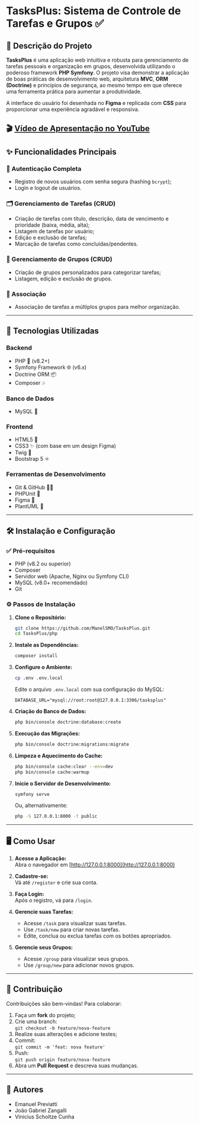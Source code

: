 
# TasksPlus: Sistema de Controle de Tarefas e Grupos ✅

## 📝 Descrição do Projeto

**TasksPlus** é uma aplicação web intuitiva e robusta para gerenciamento de tarefas pessoais e organização em grupos, desenvolvida utilizando o poderoso framework **PHP Symfony**. O projeto visa demonstrar a aplicação de boas práticas de desenvolvimento web, arquitetura **MVC**, **ORM (Doctrine)** e princípios de segurança, ao mesmo tempo em que oferece uma ferramenta prática para aumentar a produtividade.

A interface do usuário foi desenhada no **Figma** e replicada com **CSS** para proporcionar uma experiência agradável e responsiva.

🎬 [Vídeo de Apresentação no YouTube](https://youtu.be/xh2o3fVLPao)
---

## ✨ Funcionalidades Principais

### 🔐 Autenticação Completa
- Registro de novos usuários com senha segura (hashing `bcrypt`);
- Login e logout de usuários.

### 🗂️ Gerenciamento de Tarefas (CRUD)
- Criação de tarefas com título, descrição, data de vencimento e prioridade (baixa, média, alta);
- Listagem de tarefas por usuário;
- Edição e exclusão de tarefas;
- Marcação de tarefas como concluídas/pendentes.

### 👥 Gerenciamento de Grupos (CRUD)
- Criação de grupos personalizados para categorizar tarefas;
- Listagem, edição e exclusão de grupos.

### 🔗 Associação
- Associação de tarefas a múltiplos grupos para melhor organização.

---

## 🚀 Tecnologias Utilizadas

### Backend
- PHP 🐘 (v8.2+)
- Symfony Framework 🌐 (v6.x)
- Doctrine ORM 📦
- Composer 🎶

### Banco de Dados
- MySQL 🐬

### Frontend
- HTML5 📄
- CSS3 ✨ (com base em um design Figma)
- Twig 🌱
- Bootstrap 5 ⚛️

### Ferramentas de Desenvolvimento
- Git & GitHub 🐙😺
- PHPUnit 🧪
- Figma 🎨
- PlantUML 🌿

---

## 🛠️ Instalação e Configuração

### ✅ Pré-requisitos
- PHP (v8.2 ou superior)
- Composer
- Servidor web (Apache, Nginx ou Symfony CLI)
- MySQL (v8.0+ recomendado)
- Git

### ⚙️ Passos de Instalação

1. **Clone o Repositório:**
   ```bash
   git clone https://github.com/ManelSMO/TasksPlus.git
   cd TasksPlus/php
   ```

2. **Instale as Dependências:**
   ```bash
   composer install
   ```

3. **Configure o Ambiente:**
   ```bash
   cp .env .env.local
   ```
   Edite o arquivo `.env.local` com sua configuração do MySQL:
   ```
   DATABASE_URL="mysql://root:root@127.0.0.1:3306/tasksplus"
   ```

4. **Criação do Banco de Dados:**
   ```bash
   php bin/console doctrine:database:create
   ```

5. **Execução das Migrações:**
   ```bash
   php bin/console doctrine:migrations:migrate
   ```

6. **Limpeza e Aquecimento do Cache:**
   ```bash
   php bin/console cache:clear --env=dev
   php bin/console cache:warmup
   ```

7. **Inicie o Servidor de Desenvolvimento:**
   ```bash
   symfony serve
   ```
   Ou, alternativamente:
   ```bash
   php -S 127.0.0.1:8000 -t public
   ```

---

## 🖥️ Como Usar

1. **Acesse a Aplicação:**  
   Abra o navegador em [http://127.0.0.1:8000](http://127.0.0.1:8000)

2. **Cadastre-se:**  
   Vá até `/register` e crie sua conta.

3. **Faça Login:**  
   Após o registro, vá para `/login`.

4. **Gerencie suas Tarefas:**  
   - Acesse `/task` para visualizar suas tarefas.
   - Use `/task/new` para criar novas tarefas.
   - Edite, conclua ou exclua tarefas com os botões apropriados.

5. **Gerencie seus Grupos:**  
   - Acesse `/group` para visualizar seus grupos.
   - Use `/group/new` para adicionar novos grupos.

---

## 🤝 Contribuição

Contribuições são bem-vindas! Para colaborar:

1. Faça um **fork** do projeto;
2. Crie uma branch:  
   `git checkout -b feature/nova-feature`
3. Realize suas alterações e adicione testes;
4. Commit:  
   `git commit -m 'feat: nova feature'`
5. Push:  
   `git push origin feature/nova-feature`
6. Abra um **Pull Request** e descreva suas mudanças.

---

## 👥 Autores

- Emanuel Previatti  
- João Gabriel Zangalli  
- Vinicius Scholtze Cunha
